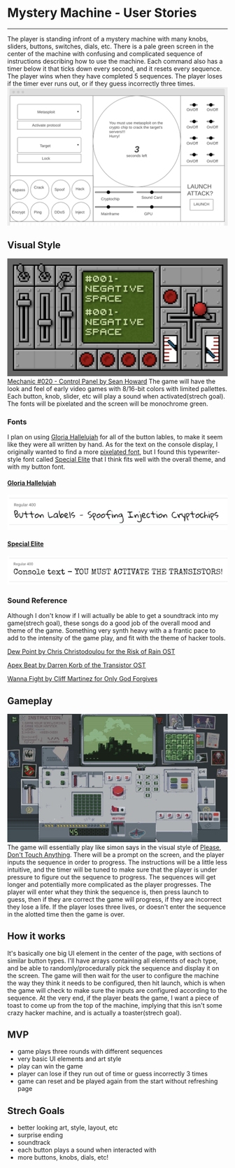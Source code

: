 # Mystery Machine - User Stories

---

The player is standing infront of a mystery machine with many knobs, sliders, buttons, switches, dials, etc. There is a pale green screen in the center of the machine with confusing and complicated sequence of instructions describing how to use the machine. Each command also has a timer below it that ticks down every second, and it resets every sequence.  The player wins when they have completed 5 sequences. The player loses if the timer ever runs out, or if they guess incorrectly three times. 
![wireframe](./wireframes/wireframe.png)

## Visual Style

![Visual Style](./wireframes/visualStyle.png)[Mechanic #020 - Control Panel by Sean Howard](http://squidi.net/three/entry.php?id=20)
The game will have the look and feel of early video games with 8/16-bit colors with limited pallettes. Each button, knob, slider, etc will play a sound when activated(strech goal). The fonts will be pixelated and the screen will be monochrome green.

### Fonts

I plan on using [Gloria Hallelujah](https://fonts.google.com/specimen/Gloria+Hallelujah) for all of the button lables, to make it seem like they were all written by hand. As for the text on the console display, I originally wanted to find a more [pixelated font](https://fonts.google.com/specimen/VT323), but I found this typewriter-style font called [Special Elite](https://fonts.google.com/specimen/Special+Elite) that I think fits well with the overall theme, and with my button font. 

#### [Gloria Hallelujah](https://fonts.google.com/specimen/Gloria+Hallelujah)

![gloria.png](./wireframes/gloria.png)

#### [Special Elite](https://fonts.google.com/specimen/Special+Elite)

![specialElite.png](./wireframes/specialElite.png)

### Sound Reference

Although I don't know if I will actually be able to get a soundtrack into my game(strech goal), these songs do a good job of the overall mood and theme of the game. Something very synth heavy with a a frantic pace to add to the intensity of the game play, and fit with the theme of hacker tools. 

[Dew Point by Chris Christodoulou for the Risk of Rain OST](https://www.youtube.com/watch?v=TVyBV_HC8eg)

[Apex Beat by Darren Korb of the Transistor OST](https://www.youtube.com/watch?v=y4o8zJGNFNo)

[Wanna Fight by Cliff Martinez for Only God Forgives](https://www.youtube.com/watch?v=JRHMJ_zzjnA)

## Gameplay

![Please, Don't Touch Anything'](./wireframes/please.png)
The game will essentially play like simon says in the visual style of [Please, Don't Touch Anything](https://fourquarters.itch.io/pdta-ld). There will be a prompt on the screen, and the player inputs the sequence in order to progress. The instructions will be a little less intuitive, and the timer will be tuned to make sure that the player is under pressure to figure out the sequence to progress. The sequences will get longer and potentially more complicated as the player progresses. The player will enter what they think the sequence is, then press launch to guess, then if they are correct the game will progress, if they are incorrect they lose a life. If the player loses three lives, or doesn't enter the sequence in the alotted time then the game is over. 

## How it works

It's basically one big UI element in the center of the page, with sections of similar button types. I'll have arrays containing all elements of each type, and be able to randomly/procedurally pick the sequence and display it on the screen. The game will then wait for the user to configure the machine the way they think it needs to be configured, then hit launch, which is when the game will check to make sure the inputs are configured according to the sequence. At the very end, if the player beats the game, I want a piece of toast to come up from the top of the machine, implying that this isn't some crazy hacker machine, and is actually a toaster(strech goal). 

## MVP

- game plays three rounds with different sequences 
- very basic UI elements and art style
- play can win the game 
- player can lose if they run out of time or guess incorrectly 3 times
- game can reset and be played again from the start without refreshing page

## Strech Goals

- better looking art, style, layout, etc
- surprise ending
- soundtrack 
- each button plays a sound when interacted with 
- more buttons, knobs, dials, etc!
